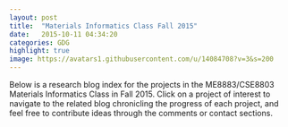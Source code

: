 ```yaml
---
layout: post
title:  "Materials Informatics Class Fall 2015"
date:   2015-10-11 04:34:20
categories: GDG
highlight: true
image: https://avatars1.githubusercontent.com/u/14084708?v=3&s=200
---
```

Below is a research blog index for the projects in the ME8883/CSE8803 Materials Informatics Class in Fall 2015. Click on a project of interest to navigate to the related blog chronicling the progress of each project, and feel free to contribute ideas through the comments or contact sections.
